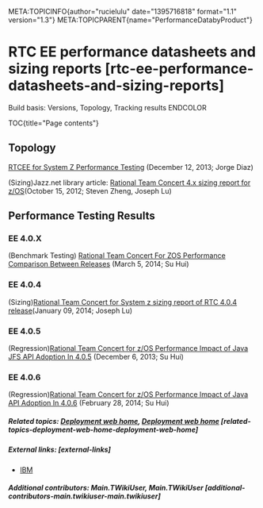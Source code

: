 META:TOPICINFO{author="rucielulu" date="1395716818" format="1.1"
version="1.3"} META:TOPICPARENT{name="PerformanceDatabyProduct"}

# RTC EE performance datasheets and sizing reports [rtc-ee-performance-datasheets-and-sizing-reports]

Build basis: Versions, Topology, Tracking results ENDCOLOR

TOC{title="Page contents"}

## Topology

[RTCEE for System Z Performance Testing](RTCSystemZPerformanceTesting)
(December 12, 2013; Jorge Diaz)

(Sizing)Jazz.net library article: [Rational Team Concert 4.x sizing
report for z/OS](https://jazz.net/library/article/816/)(October 15,
2012; Steven Zheng, Joseph Lu)

## Performance Testing Results

### EE 4.0.X

(Benchmark Testing) [Rational Team Concert For ZOS Performance
Comparison Between
Releases](RationalTeamConcertForZOSPerformanceComparisonBetweenReleases)
(March 5, 2014; Su Hui)

### EE 4.0.4

(Sizing)[Rational Team Concert for System z sizing report of RTC 4.0.4
release](RationalTeamConcert404PerformanceReportforSystemZ)(January 09,
2014; Joseph Lu)

### EE 4.0.5

(Regression)[Rational Team Concert for z/OS Performance Impact of Java
JFS API Adoption In
4.0.5](RationalTeamConcertOnZOSPerformanceImpactAfterJavaJFSAPIAdoptionIn405)
(December 6, 2013; Su Hui)

### EE 4.0.6

(Regression)[Rational Team Concert for z/OS Performance Impact of Java
API Adoption In 4.0.6](RationalTeamConcertOnZOSPerformance406) (February
28, 2014; Su Hui)

##### Related topics: [Deployment web home](DeploymentWebHome), [Deployment web home](DeploymentWebHome) [related-topics-deployment-web-home-deployment-web-home]

##### External links: [external-links]

-   [IBM](https://www.ibm.com)

##### Additional contributors: Main.TWikiUser, Main.TWikiUser [additional-contributors-main.twikiuser-main.twikiuser]
